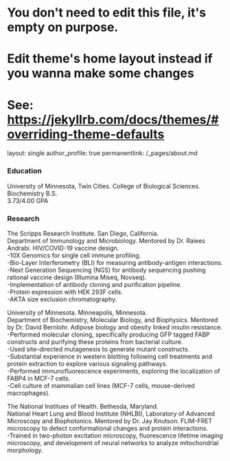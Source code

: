 
# You don't need to edit this file, it's empty on purpose.
# Edit theme's home layout instead if you wanna make some changes
# See: https://jekyllrb.com/docs/themes/#overriding-theme-defaults
layout: single
author_profile: true
permanentlink: /_pages/about.md


### Education
University of Minnesota, Twin Cities. College of Biological Sciences.   
Biochemistry B.S.  
3.73/4.00 GPA  

### Research

The Scripps Research Institute. San Diego, California.  
Department of Immunology and Microbiology. Mentored by Dr. Raiees Andrabi. HIV/COVID-19 vaccine design.  
-10X Genomics for single cell immune profiling.  
-Bio-Layer Interferometry (BLI) for measuring antibody-antigen interactions.  
-Next Generation Sequencing (NGS) for antibody sequencing pushing rational vaccine design (Illumina Miseq, Novseq).  
-Implementation of antibody cloning and purification pipeline.  
-Protein expression with HEK 293F cells.  
-AKTA size exclusion chromatography.  

University of Minnesota. Minneapolis, Minnesota.  
Department of Biochemistry, Molecular Biology, and Biophysics. Mentored by Dr. David Bernlohr. Adipose biology and obesity linked insulin resistance.  
-Performed molecular cloning, specifically producing GFP tagged FABP constructs and purifying these proteins from bacterial culture.  
-Used site-directed mutagenesis to generate mutant constructs.  
-Substantial experience in western blotting following cell treatments and protein extraction to explore various signaling pathways.  
-Performed immunofluorescence experiments, exploring the localization of FABP4 in MCF-7 cells.  
-Cell culture of mammalian cell lines (MCF-7 cells, mouse-derived macrophages).  

The National Institues of Health. Bethesda, Maryland.  
National Heart Lung and Blood Institute (NHLBI), Laboratory of Advanced Microscopy and Biophotonics. Mentored by Dr. Jay Knutson. FLIM-FRET microscopy to detect conformational changes and protein interactions.  
-Trained in two-photon excitation microscopy, fluorescence lifetime imaging microscopy, and development of neural networks to analyze mitochondrial morphology.
